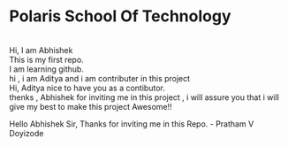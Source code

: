 <h1>Polaris School Of Technology</h1>
<br>
Hi, I am Abhishek
<br>
This is my first repo.
<br>
I am learning github.
<br>
hi , i am Aditya and i am contributer in this project
<br>
Hi, Aditya nice to have you as a contibutor.
<br>
thenks , Abhishek for inviting me in this project , i will assure you that i will give my best to make this project Awesome!!
<br>

Hello Abhishek Sir,
Thanks for inviting me in this Repo.
                - Pratham V Doyizode
                 
